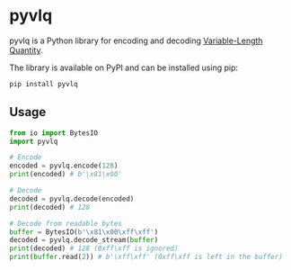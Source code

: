 # pyvlq
pyvlq is a Python library for encoding and decoding [Variable-Length Quantity](https://en.wikipedia.org/wiki/Variable-length_quantity).

The library is available on PyPI and can be installed using pip:

```bash
pip install pyvlq
```

## Usage
```python
from io import BytesIO
import pyvlq

# Encode
encoded = pyvlq.encode(128)
print(encoded) # b'\x81\x00'

# Decode
decoded = pyvlq.decode(encoded)
print(decoded) # 128

# Decode from readable bytes
buffer = BytesIO(b'\x81\x00\xff\xff')
decoded = pyvlq.decode_stream(buffer)
print(decoded) # 128 (0xff\xff is ignored)
print(buffer.read(2)) # b'\xff\xff' (0xff\xff is left in the buffer)
```
